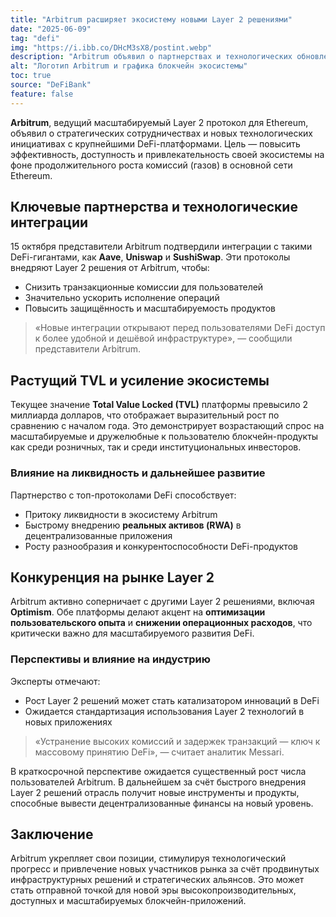 ```yaml
---
title: "Arbitrum расширяет экосистему новыми Layer 2 решениями"
date: "2025-06-09"
tag: "defi"
img: "https://i.ibb.co/DHcM3sX8/postint.webp"
description: "Arbitrum объявил о партнерствах и технологических обновлениях для Layer 2"
alt: "Логотип Arbitrum и графика блокчейн экосистемы"
toc: true
source: "DeFiBank"
feature: false
---
```


**Arbitrum**, ведущий масштабируемый Layer 2 протокол для Ethereum, объявил о стратегических сотрудничествах и новых технологических инициативах с крупнейшими DeFi-платформами. Цель — повысить эффективность, доступность и привлекательность своей экосистемы на фоне продолжительного роста комиссий (газов) в основной сети Ethereum.

## Ключевые партнерства и технологические интеграции

15 октября представители Arbitrum подтвердили интеграции с такими DeFi-гигантами, как **Aave**, **Uniswap** и **SushiSwap**. Эти протоколы внедряют Layer 2 решения от Arbitrum, чтобы:

- Снизить транзакционные комиссии для пользователей
- Значительно ускорить исполнение операций
- Повысить защищённость и масштабируемость продуктов

> «Новые интеграции открывают перед пользователями DeFi доступ к более удобной и дешёвой инфраструктуре», — сообщили представители Arbitrum.

## Растущий TVL и усиление экосистемы

Текущее значение **Total Value Locked (TVL)** платформы превысило 2 миллиарда долларов, что отображает выразительный рост по сравнению с началом года. Это демонстрирует возрастающий спрос на масштабируемые и дружелюбные к пользователю блокчейн-продукты как среди розничных, так и среди институциональных инвесторов.

### Влияние на ликвидность и дальнейшее развитие

Партнерство с топ-протоколами DeFi способствует:

- Притоку ликвидности в экосистему Arbitrum
- Быстрому внедрению **реальных активов (RWA)** в децентрализованные приложения
- Росту разнообразия и конкурентоспособности DeFi-продуктов

## Конкуренция на рынке Layer 2

Arbitrum активно соперничает с другими Layer 2 решениями, включая **Optimism**. Обе платформы делают акцент на **оптимизации пользовательского опыта** и **снижении операционных расходов**, что критически важно для масштабируемого развития DeFi.

### Перспективы и влияние на индустрию

Эксперты отмечают:

- Рост Layer 2 решений может стать катализатором инноваций в DeFi
- Ожидается стандартизация использования Layer 2 технологий в новых приложениях

> «Устранение высоких комиссий и задержек транзакций — ключ к массовому принятию DeFi», — считает аналитик Messari.

В краткосрочной перспективе ожидается существенный рост числа пользователей Arbitrum. В дальнейшем за счёт быстрого внедрения Layer 2 решений отрасль получит новые инструменты и продукты, способные вывести децентрализованные финансы на новый уровень.

## Заключение

Arbitrum укрепляет свои позиции, стимулируя технологический прогресс и привлечение новых участников рынка за счёт продвинутых инфраструктурных решений и стратегических альянсов. Это может стать отправной точкой для новой эры высокопроизводительных, доступных и масштабируемых блокчейн-приложений.